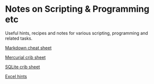 Notes on Scripting & Programming etc
====================================

Useful hints, recipes and notes for various scripting, programming and related
tasks.

[Markdown cheat sheet](https://github.com/pjbriggs/scripting-and-programming/blob/master/markdown_cheatsheet.md)

[Mercurial crib sheet](https://github.com/pjbriggs/scripting-and-programming/blob/master/mercurial.md)

[SQLite crib sheet](https://github.com/pjbriggs/scripting-and-programming/blob/master/sqlite.md)

[Excel hints](https://github.com/pjbriggs/scripting-and-programming/blob/master/excel_hints.md)
